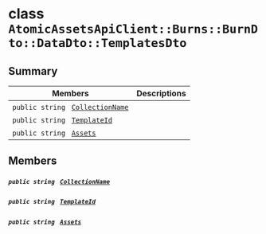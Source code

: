 # class `AtomicAssetsApiClient::Burns::BurnDto::DataDto::TemplatesDto` 

## Summary

 Members                                | Descriptions                                
----------------------------------------|---------------------------------------------
`public string ` [`CollectionName`](#class_atomic_assets_api_client_1_1_burns_1_1_burn_dto_1_1_data_dto_1_1_templates_dto_1ab3dee328d6124bafe5953a8f45ce45ea) | 
`public string ` [`TemplateId`](#class_atomic_assets_api_client_1_1_burns_1_1_burn_dto_1_1_data_dto_1_1_templates_dto_1a5c685b09e3b7fae8be2d38c8f4803549) | 
`public string ` [`Assets`](#class_atomic_assets_api_client_1_1_burns_1_1_burn_dto_1_1_data_dto_1_1_templates_dto_1add7a6c8721ab494bfbb6bec5c0de3ede) | 

## Members

##### `public string ` [`CollectionName`](#class_atomic_assets_api_client_1_1_burns_1_1_burn_dto_1_1_data_dto_1_1_templates_dto_1ab3dee328d6124bafe5953a8f45ce45ea) 

##### `public string ` [`TemplateId`](#class_atomic_assets_api_client_1_1_burns_1_1_burn_dto_1_1_data_dto_1_1_templates_dto_1a5c685b09e3b7fae8be2d38c8f4803549) 

##### `public string ` [`Assets`](#class_atomic_assets_api_client_1_1_burns_1_1_burn_dto_1_1_data_dto_1_1_templates_dto_1add7a6c8721ab494bfbb6bec5c0de3ede) 

